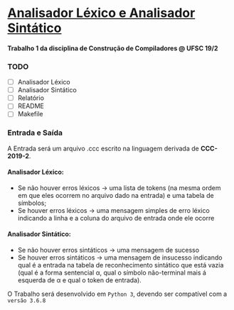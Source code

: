 # [Analisador Léxico e Analisador Sintático](/Enunciado.pdf)
#### Trabalho 1 da disciplina de Construção de Compiladores @ UFSC 19/2

### TODO
- [ ] Analisador Léxico
- [ ] Analisador Sintático
- [ ] Relatório
- [ ] README
- [ ] Makefile

### Entrada e Saída
A Entrada será um arquivo .ccc escrito na linguagem derivada de **CCC-2019-2**.

#### Analisador Léxico:
* Se não houver erros léxicos ->  uma lista de tokens (na mesma ordem em que eles ocorrem no arquivo dado na entrada) e uma tabela de símbolos;
* Se houver erros léxicos -> uma mensagem simples de erro léxico indicando a linha e a coluna do arquivo de entrada  onde ele ocorre

#### Analisador Sintático:
* Se não houver erros sintáticos -> uma mensagem de sucesso
* Se houver erros sintáticos -> uma mensagem de insucesso indicando qual é a entrada na tabela de reconhecimento sintático que está vazia (qual é a forma sentencial α, qual o símbolo não-terminal mais á esquerda de α e qual o token de entrada).

O Trabalho será desenvolvido em `Python 3`, devendo ser compatível com a `versão 3.6.8`
